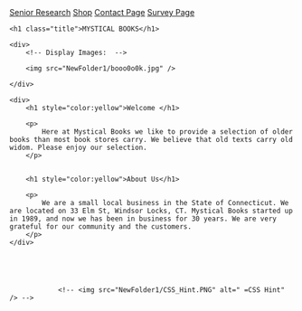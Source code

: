 <html>
<head>
    <meta charset="utf-8" />
    <!--<link rel="stylesheet" href="StyleSheet1.css" />-->

</head>

<body>
    <!-- Top Navigation Bar -->
    <div class="Main_Menu">
        <a href="http://maynardcjm.github.io/Senior_Research">Senior Research</a>
        <a href="Shop.html">Shop</a>
        <a href="Contact.html">Contact Page</a>
        <a href="Survey.html">Survey Page</a>
    </div>

    <h1 class="title">MYSTICAL BOOKS</h1>

    <div>
        <!-- Display Images:  -->
       
        <img src="NewFolder1/booo0o0k.jpg" />

    </div>
    
    <div>
        <h1 style="color:yellow">Welcome </h1>

        <p>
            Here at Mystical Books we like to provide a selection of older books than most book stores carry. We believe that old texts carry old widom. Please enjoy our selection.
        </p>
  

        <h1 style="color:yellow">About Us</h1>

        <p>
            We are a small local business in the State of Connecticut. We are located on 33 Elm St, Windsor Locks, CT. Mystical Books started up in 1989, and now we has been in business for 30 years. We are very grateful for our community and the customers.
        </p>
    </div>





                <!-- <img src="NewFolder1/CSS_Hint.PNG" alt=" =CSS Hint" /> -->




</body>
</html>
